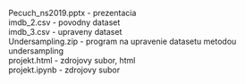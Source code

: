 Pecuch_ns2019.pptx - prezentacia  
imdb_2.csv - povodny dataset  
imdb_3.csv - upraveny dataset  
Undersampling.zip - program na upravenie datasetu metodou undersampling  
projekt.html - zdrojovy subor, html  
projekt.ipynb - zdrojovy subor
